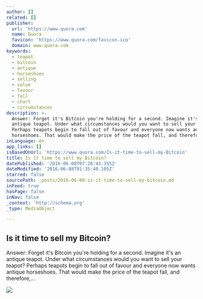 ```yaml
---
author: []
related: []
publisher:
  url: 'https://www.quora.com'
  name: Quora
  favicon: 'https://www.quora.com/favicon.ico'
  domain: www.quora.com
keywords:
  - teapot
  - bitcoin
  - antique
  - horseshoes
  - selling
  - value
  - favour
  - fall
  - chart
  - circumstances
description: >-
  Answer: Forget it's Bitcoin you're holding for a second. Imagine it's an
  antique teapot. Under what circumstances would you want to sell your teapot?
  Perhaps teapots begin to fall out of favour and everyone now wants antique
  horseshoes. That would make the price of the teapot fall, and therefore,...
inLanguage: en
app_links: []
isBasedOnUrl: 'https://www.quora.com/Is-it-time-to-sell-my-Bitcoin'
title: Is it time to sell my Bitcoin?
datePublished: '2016-06-08T07:26:43.355Z'
dateModified: '2016-06-08T01:35:40.105Z'
starred: false
sourcePath: _posts/2016-06-08-is-it-time-to-sell-my-bitcoin.md
inFeed: true
hasPage: false
inNav: false
_context: 'http://schema.org'
_type: MediaObject

---
```

<article style=""><h1>Is it time to sell my Bitcoin?</h1><p>Answer: Forget it's Bitcoin you're holding for a second. Imagine it's an antique teapot. Under what circumstances would you want to sell your teapot? Perhaps teapots begin to fall out of favour and everyone now wants antique horseshoes. That would make the price of the teapot fall, and therefore,...</p><img src="https://qsf.is.quoracdn.net/-images.new_grid.fb_share_default.pnge6dde9cfa6e03c43.png" /></article>